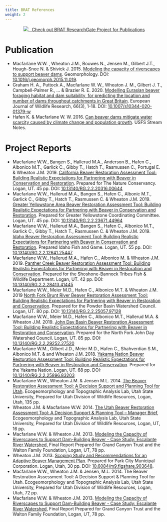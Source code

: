```yaml
---
title: BRAT References
weight: 2
--- 
```


<div align="center">
	<a class="hollow button" href="https://www.researchgate.net/project/BRAT-Beaver-Restoration-Assessment-Tool" ><img src="{{ site.baseurl }}/assets/images/logos/RG_Icon_24.png">&nbsp;&nbsp; Check out BRAT ResearchGate Project for Publications</a>
</div>

# Publication 


- Macfarlane W.W. , Wheaton J.M., Bouwes N., Jensen M., Gilbert J.T., Hough-Snee N. & Shivick J. 2015. [Modeling the capacity of riverscapes to support beaver dams](https://www.researchgate.net/publication/285590037_Modeling_the_capacity_of_riverscapes_to_support_beaver_dams). Geomorphology. DOI: [10.1016/j.geomorph.2015.11.019](http://dx.doi.org/10.1016/j.geomorph.2015.11.019).
- Graham H. A., Puttock A., Macfarlane W. W., Wheaton J. M., Gilbert J. T., Campbell-Palmer R., ... & Brazier R. E. 2020. [Modelling Eurasian beaver foraging habitat and dam suitability, for predicting the location and number of dams throughout catchments in Great Britain](https://link.springer.com/article/10.1007/s10344-020-01379-w). European Journal of Wildlife Research, 66(3), 1-18. DOI: [10.1007/s10344-020-01379-w](https://doi.org/10.1007/s10344-020-01379-w)
- Hafen K. & Macfarlane W. W. 2016. [Can beaver dams mitigate water scarcity caused by climate change and population growth](https://www.researchgate.net/publication/309764729_Can_beaver_dams_mitigate_water_scarcity_caused_by_climate_change_and_population_growth). USFS Stream Notes.

# Project Reports
- Macfarlane W.W., Bangen S., Hallerud M.A., Anderson B., Hafen C., Albonico M.T., Garlick C., Gibby T., Hatch T., Rasmussen C., Portugal E. & Wheaton J.M. 2019. [California Beaver Restoration  Assessment Tool: Building Realistic Expectations for Partnering with Beaver in Conservation and Restoration](https://www.researchgate.net/publication/344076249_CALIFORNIA_BEAVER_RESTORATION_ASSESSMENT_TOOL_Building_Realistic_Expectations_for_Partnering_with_Beaver_in_Conservation_and_Restoration_Recommended_Citation). Prepared for The Nature Conservancy. Logan, UT. 45 pp. DOI: [10.13140/RG.2.2.20316.00644](https://www.researchgate.net/publication/344076249_CALIFORNIA_BEAVER_RESTORATION_ASSESSMENT_TOOL_Building_Realistic_Expectations_for_Partnering_with_Beaver_in_Conservation_and_Restoration_Recommended_Citation)
- Macfarlane W.W., Hallerud M.A., Bangen S., Hafen C., Albonic M.T., Garlick C., Gibby T., Hatch T., Rasmussen C. & Wheaton J.M. 2019. [Greater Yellowstone Area Beaver Restoration Assessment Tool: Building Realistic Expectations for Partnering with Beaver in Conservation and Restoration](https://www.researchgate.net/publication/346400990_GREATER_YELLOWSTONE_AREA_BEAVER_RESTORATION_ASSESSMENT_TOOL_Building_Realistic_Expectations_for_Partnering_with_Beaver_in_Conservation_and_Restoration_GYA_BRAT_Recommended_Citation). Prepared for Greater Yellowstone Coordinating Committee. Logan, UT. 45 pp. DOI: [10.13140/RG.2.2.23671.44964](https://www.researchgate.net/publication/346400990_GREATER_YELLOWSTONE_AREA_BEAVER_RESTORATION_ASSESSMENT_TOOL_Building_Realistic_Expectations_for_Partnering_with_Beaver_in_Conservation_and_Restoration_GYA_BRAT_Recommended_Citation) 
- Macfarlane W.W., Hallerud M.A., Bangen S., Hafen C., Albonico M.T., Garlick C., Gibby T., Hatch T., Rasmussen C. & Wheaton J.M. 2019. [Idaho Beaver Restoration Assessment Tool: Building Realistic Expectations for Partnering with Beaver in Conservation and Restoration](https://www.researchgate.net/publication/334401825_IDAHO_BEAVER_RESTORATION_ASSESSMENT_TOOL_Building_Realistic_Expectations_for_Partnering_with_Beaver_in_Conservation_and_Restoration). Prepared Idaho Fish and Game. Logan, UT. 55 pp. DOI: [10.13140/RG.2.2.12641.25447](https://www.researchgate.net/publication/334401825_IDAHO_BEAVER_RESTORATION_ASSESSMENT_TOOL_Building_Realistic_Expectations_for_Partnering_with_Beaver_in_Conservation_and_Restoration)
- Macfarlane W.W., Hallerud M.A., Hafen C., Albonico M. & Wheaton J.M. 2019. [Panther Creek Beaver Restoration Assessment Tool: Building Realistic Expectations for Partnering with Beaver in Restoration and Conservation](https://www.researchgate.net/publication/332058266_PANTHER_CREEK_BEAVER_RESTORATION_ASSESSMENT_TOOL_BUILDING_REALISTIC_EXPECTATIONS_FOR_PARTNERING_WITH_BEAVER_IN_RESTORATION_CONSERVATION_Recommended_Citation). Prepared for the Shoshone-Bannock Tribes Fish & Wildlife Department. Logan, UT. 42 pp. DOI: [10.13140/RG.2.2.28413.41445](https://www.researchgate.net/publication/332058266_PANTHER_CREEK_BEAVER_RESTORATION_ASSESSMENT_TOOL_BUILDING_REALISTIC_EXPECTATIONS_FOR_PARTNERING_WITH_BEAVER_IN_RESTORATION_CONSERVATION_Recommended_Citation) 
- Macfarlane W.W., Meier M.D., Hafen C., Albonico M.T. & Wheaton J.M. 2019 [North Fork Brunt River Beaver Restoration Assessment Tool: Building Realistic Expectations for Partnering with Beaver in Restoration and Conservation](https://www.researchgate.net/publication/332058009_North_Fork_Brunt_River_BRAT_Final_Report). Prepared for the Powder Basin Watershed Council. Logan, UT. 80 pp. DOI: [10.13140/RG.2.2.25057.97128](https://www.researchgate.net/publication/332058009_North_Fork_Brunt_River_BRAT_Final_Report)
- Macfarlane W.W.,  Meier  M.D.,  Hafen  C.,  Albonico  M.T.,  Hallerud M.A. & Wheaton J.M. 2019. [John Day Basin Beaver Restoration Assessment Tool: Building Realistic Expectations for Partnering with Beaver in Restoration and Conservation](https://www.researchgate.net/publication/332057997_John_Day_Basin_BRAT_Final_Report). Prepared for the North Fork John Day Watershed Council. Logan, UT. 85 pp. DOI: [10.13140/RG.2.2.29252.27520](https://www.researchgate.net/publication/332057997_John_Day_Basin_BRAT_Final_Report)
- Macfarlane W.M., Gilbert J.D., Meier M.D., Hafen C., Shahverdian S.M., Albonico M.T. & and Wheaton J.M. 2018. [Yakama Nation Beaver Restoration Assessment Tool: Building Realistic Expectations for  Partnering with Beaver in Restoration and Conservation](https://www.researchgate.net/publication/332058071_YAKAMA_NATION_BEAVER_RESTORATION_ASSESSMENT_TOOL). Prepared for the Yakama Nation. Logan, UT. 68 pp. DOI: [10.13140/RG.2.2.25896.83203](https://www.researchgate.net/publication/332058071_YAKAMA_NATION_BEAVER_RESTORATION_ASSESSMENT_TOOL)
- Macfarlane W.W., Wheaton J.M. & Jensen M.L. 2014. [The Beaver Restoration Assessment Tool: A Decision Support and Planning Tool for Utah](http://etal.usu.edu/Downloads/BRAT/UTAH_BRAT_FinalReport.pdf). Ecogeomorphology and Topographic Analysis Lab, Utah State University, Prepared for Utah Division of Wildlife Resources, Logan, Utah, 135 pp.
- Wheaton J.M. & Macfarlane W.W. 2014. [The Utah Beaver Restoration Assessment Tool: A Decision Support & Planning Tool – Manager Brief](http://etal.usu.edu/Downloads/BRAT/UTAH_BRAT_Management%20Brief.pdf), Ecogeomorphology and Topographic Analysis Lab, Utah State University, Prepared for Utah Division of Wildlife Resources, Logan, UT, 16 pp. 
- Macfarlane W.W. & Wheaton J.M. 2013. [Modeling the Capacity of Riverscapes to Support Dam-Building Beaver - Case Study: Escalante River Watershed](http://etal.usu.edu/GCT/BRAT_Final_Report.pdf), Final Report Prepared for Grand Canyon Trust and the Walton Family Foundation, Logan, UT, 78 pp.
- Wheaton J.M. 2013. [Scoping Study and Recommendations for an Adaptive Beaver Management Plan](http://etal.usu.edu/Reports/Beaver_Management_Plan_Recc_Park_City_%20Report_FINAL.pdf). Prepared for Park City  Municipal Corporation. Logan, Utah, 30 pp.  DOI: [10.6084/m9.figshare.903648](http://dx.doi.org/10.6084/m9.figshare.903648).
- Macfarlane W.W., Wheaton J.M. & Jensen, M.L. 2014. The Beaver Restoration Assessment Tool: A Decision Support & Planning Tool for Utah. Ecogeomorphology and Topographic Analysis Lab, Utah State University, Prepared for Utah Division of Wildlife Resources, Logan, Utah, 72 pp.
- Macfarlane W.W. & Wheaton J.M. 2013. [Modeling the Capacity of Riverscapes to Support Dam-Building Beaver - Case Study: Escalante River Watershed](http://etal.usu.edu/GCT/BRAT_Final_Report.pdf), Final Report Prepared for Grand Canyon Trust and the Walton Family Foundation, Logan, UT, 78 pp.
